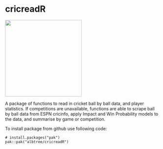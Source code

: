 # cricreadR
<img src="https://github.com/albtree/cricreadR/assets/88771954/74ab4059-3327-4180-8a39-e60ca18fecd3" width="250" height="250">

A package of functions to read in cricket ball by ball data, and player statistics. If competitions are unavailable, functions are able to scrape ball by ball data from ESPN cricinfo, apply Impact and Win Probability models to the data, and summarise by game or competition.

To install package from github use following code:
```
# install.packages("pak")
pak::pak("albtree/cricreadR")


